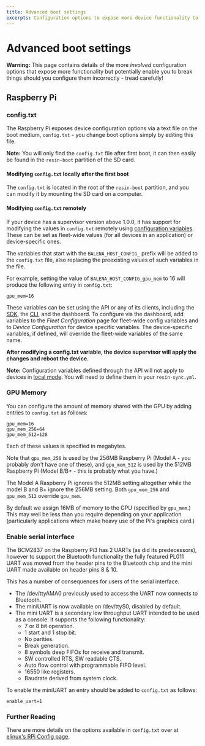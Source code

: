 ```yaml
---
title: Advanced boot settings
excerpts: Configuration options to expose more device functionality to {{ $names.os.lower }}
---
```


# Advanced boot settings

__Warning:__ This page contains details of the more *involved* configuration
options that expose more functionality but potentially enable you to break
things should you configure them incorrectly - tread carefully!

## Raspberry Pi

### config.txt

The Raspberry Pi exposes device configuration options via a text file on the
boot medium, `config.txt` - you change boot options simply by editing this file.

__Note:__ You will only find the `config.txt` file after first boot, it can then easily be found in the `resin-boot` partition of the SD card.

#### Modifying `config.txt` locally after the first boot

The `config.txt` is located in the root of the `resin-boot` partition, and you can modify it by mounting the SD card on a computer.

#### Modifying `config.txt` **remotely**

If your device has a supervisor version above 1.0.0, it has support for modifying the values in `config.txt` remotely using [configuration variables][config-vars]. These can be set as fleet-wide values (for all devices in an application) or device-specific ones.

The variables that start with the `BALENA_HOST_CONFIG_` prefix will be added to the `config.txt` file, also replacing the preexisting values of such variables in the file.

For example, setting the value of `BALENA_HOST_CONFIG_gpu_mem` to 16 will produce the following entry in `config.txt`:

```
gpu_mem=16
```

These variables can be set using the API or any of its clients, including the [SDK][sdk], the [CLI][cli], and the dashboard. To configure via the dashboard, add variables to the *Fleet Configuration* page for fleet-wide config variables and to *Device Configuration* for device specific variables. The device-specific variables, if defined, will override the fleet-wide variables of the same name.

**After modifying a config.txt variable, the device supervisor will apply the changes and reboot the device.**

__Note:__ Configuration variables defined through the API will not apply to devices in [local mode][local-mode]. You will need to define them in your `resin-sync.yml`.

### GPU Memory

You can configure the amount of memory shared with the GPU by adding entries to
`config.txt` as follows:

```
gpu_mem=16
gpu_mem_256=64
gpu_mem_512=128
```

Each of these values is specified in megabytes.

Note that `gpu_mem_256` is used by the 256MB Raspberry Pi (Model A - you
probably *don't* have one of these), and `gpu_mem_512` is used by the 512MB
Raspberry Pi (Model B/B+ - this is probably what you have.)

The Model A Raspberry Pi ignores the 512MB setting altogether while the model B
and B+ ignore the 256MB setting. Both `gpu_mem_256` and `gpu_mem_512` override
`gpu_mem`.

By default we assign 16MB of memory to the GPU (specified by `gpu_mem`.) This
may well be less than you require depending on your application (particularly
applications which make heavy use of the Pi's graphics card.)

### Enable serial interface

The BCM2837 on the Raspberry Pi3 has 2 UARTs (as did its predecessors), however to support the Bluetooth functionality the fully featured PL011 UART was moved from the header pins to the Bluetooth chip and the mini UART made available on header pins 8 & 10.

This has a number of consequences for users of the serial interface.
 - The /dev/ttyAMA0 previously used to access the UART now connects to Bluetooth.
 - The miniUART is now available on /dev/ttyS0, disabled by default.
 - The mini UART is a secondary low throughput UART intended to be used as a console. it supports the following functionality:
    - 7 or 8 bit operation.
    - 1 start and 1 stop bit.
    - No parities.
    - Break generation.
    - 8 symbols deep FIFOs for receive and transmit.
    - SW controlled RTS, SW readable CTS.
    - Auto flow control with programmable FIFO level.
    - 16550 like registers.
    - Baudrate derived from system clock.

To enable the miniUART an entry should be added to `config.txt` as follows:
```
enable_uart=1
```

### Further Reading

There are more details on the options available in `config.txt` over at
[elinux's RPi Config page][elinux].

[elinux]:http://elinux.org/RPiconfig
[config-vars]:/learn/manage/configuration
[sdk]:/reference/sdk/node-sdk
[cli]:/reference/cli
[local-mode]:/learn/develop/local-mode
